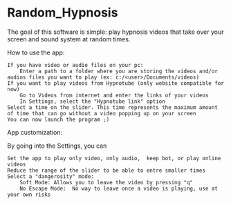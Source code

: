# Random_Hypnosis
 
The goal of this software is simple: play hypnosis videos that take over your screen and sound system at random times.

How to use the app:

    If you have video or audio files on your pc:
        Enter a path to a folder where you are storing the videos and/or audios files you want to play (ex: c:/<user>/Documents/videos)
    If you want to play videos from Hypnotube (only website compatible for now)
        Go to Videos from internet and enter the links of your videos
        In Settings, select the "Hypnotube link" option 
    Select a time on the slider. This time represents the maximum amount of time that can go without a video popping up on your screen
    You can now launch the program ;)

App customization:

By going into the Settings, you can

    Set the app to play only video, only audio,  keep bot, or play online videos
    Reduce the range of the slider to be able to entre smaller times
    Select a "dangerosity" mode:  
        Soft Mode: Allows you to leave the video by pressing "q"
        No Escape Mode:  No way to leave once a video is playing, use at your own risks
